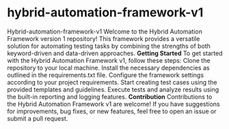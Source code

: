 # hybrid-automation-framework-v1
Hybrid-automation-framework-v1
Welcome to the Hybrid Automation Framework version 1 repository! This framework provides a versatile solution for automating testing tasks by combining the strengths of both keyword-driven and data-driven approaches.
	**Getting Started**
To get started with the Hybrid Automation Framework v1, follow these steps:
Clone the repository to your local machine.
Install the necessary dependencies as outlined in the requirements.txt file.
Configure the framework settings according to your project requirements.
Start creating test cases using the provided templates and guidelines.
Execute tests and analyze results using the built-in reporting and logging features.
	**Contribution**
Contributions to the Hybrid Automation Framework v1 are welcome! If you have suggestions for improvements, bug fixes, or new features, feel free to open an issue or submit a pull request.
